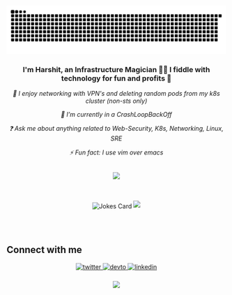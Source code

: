 
<!--
**sachincool/sachincool** is a ✨ _special_ ✨ repository because its `README.md` (this file) appears on your GitHub profile.

Here are some ideas to get you started:

- 🔭 I’m currently working on ...
- 🌱 I’m currently learning ...
- 👯 I’m looking to collaborate on ...
- 🤔 I’m looking for help with ...
- 💬 Ask me about ...
- 📫 How to reach me: ...
- 😄 Pronouns: ...
- ⚡ Fun fact: ...
-->
<div align="center">
  
<img src=https://github.com/sachincool/sachincool/raw/output/github-contribution-grid-snake.svg alt="Contrib Snake" />
  </div>
  
  
### <div align="center">I'm Harshit, an Infrastructure Magician 👨‍💻 I fiddle with technology for fun and profits 🚀  </div>  

<div align="center">
                  
                  
  <i>🔭 I enjoy networking with VPN's and deleting random pods from my k8s cluster (non-sts only) </i>

   <i>🌱 I’m currently in a CrashLoopBackOff </i>

  <i> ❓ Ask me about anything related to Web-Security, K8s, Networking, Linux, SRE </i>

  <i> ⚡ Fun fact: I use vim over emacs </i>
  </div>

</br>
<div align="center">
<img src="https://github-readme-stats.vercel.app/api?username=sachincool&show_icons=true&theme=nightowl&custom_title=Espresso_Depresso&count_private=true"/>

</br>
<img src="https://readme-jokes.vercel.app/api?theme=nightowl" alt="Jokes Card" style="vertical-align:middle;margin:50px 0px" />

<img src="http://github-readme-streak-stats.herokuapp.com?user=sachincool&theme=nightowl"/>
<br/>  

</div>

## Connect with me  
<div align="center">

<a href="https://twitter.com/exploit_sh" target="_blank">
<img src=https://img.shields.io/badge/twitter-%2300acee.svg?&style=for-the-badge&logo=twitter&logoColor=white alt=twitter style="margin-bottom: 5px;" />
</a>
<a href="https://dev.to/sachincool" target="_blank">
<img src=https://img.shields.io/badge/dev.to-%2308090A.svg?&style=for-the-badge&logo=dev.to&logoColor=white alt=devto style="margin-bottom: 5px;" />
</a>
<a href="https://linkedin.com/in/harshit-luthra" target="_blank">
<img src=https://img.shields.io/badge/linkedin-%231E77B5.svg?&style=for-the-badge&logo=linkedin&logoColor=white alt=linkedin style="margin-bottom: 5px;" />
</a>
</div>  
  

<br/>  


<div align="center">
<img src="https://komarev.com/ghpvc/?username=sachincool&&style=flat-square" align="center" />
</div>  
